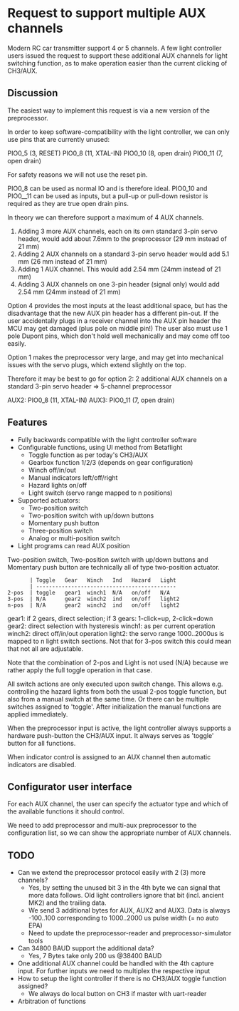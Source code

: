 # Request to support multiple AUX channels

Modern RC car transmitter support 4 or 5 channels. A few light controller users issued the request to support these additional AUX channels for light switching function, as to make operation easier than the current clicking of CH3/AUX.


## Discussion

The easiest way to implement this request is via a new version of the preprocessor.

In order to keep software-compatibility with the light controller, we can only use pins that are currently unused:

PIO0_5  (3, RESET)
PIO0_8  (11, XTAL-IN)
PIO0_10 (8, open drain)
PIO0_11 (7, open drain)

For safety reasons we will not use the reset pin.

PIO0_8 can be used as normal IO and is therefore ideal.
PIO0_10 and PIO0__11 can be used as inputs, but a pull-up or pull-down resistor is required as they are true open drain pins.

In theory we can therefore support a maximum of 4 AUX channels.

1) Adding 3 more AUX channels, each on its own standard 3-pin servo header, would add about 7.6mm to the preprocessor (29 mm instead of 21 mm)
2) Adding 2 AUX channels on a standard 3-pin servo header would add 5.1 mm (26 mm instead of 21 mm)
3) Adding 1 AUX channel. This would add 2.54 mm (24mm instead of 21 mm)
4) Adding 3 AUX channels on one 3-pin header (signal only) would add 2.54 mm (24mm instead of 21 mm)


Option 4 provides the most inputs at the least additional space, but has the disadvantage that the new AUX pin header has a different pin-out. If the user accidentally plugs in a receiver channel into the AUX pin header the MCU may get damaged (plus pole on middle pin!) The user also must use 1 pole Dupont pins, which don't hold well mechanically and may come off too easily.

Option 1 makes the preprocessor very large, and may get into mechanical issues with the servo plugs, which extend slightly on the top.

Therefore it may be best to go for option 2: 2 additional AUX channels on a standard 3-pin servo header => 5-channel preprocessor

AUX2: PIO0_8 (11, XTAL-IN)
AUX3: PIO0_11 (7, open drain)

## Features

* Fully backwards compatible with the light controller software
* Configurable functions, using UI method from Betaflight
    * Toggle function as per today's CH3/AUX
    * Gearbox function 1/2/3 (depends on gear configuration)
    * Winch off/in/out
    * Manual indicators left/off/right
    * Hazard lights on/off
    * Light switch (servo range mapped to n positions)
* Supported actuators:
    * Two-position switch
    * Two-position switch with up/down buttons
    * Momentary push button
    * Three-position switch
    * Analog or multi-position switch
* Light programs can read AUX position


Two-position switch, Two-position switch with up/down buttons and Momentary push button are technically all of type two-position actuator.

```
       | Toggle   Gear   Winch   Ind   Hazard   Light
       | --------------------------------------------
2-pos  | toggle   gear1  winch1  N/A   on/off   N/A
3-pos  | N/A      gear2  winch2  ind   on/off   light2
n-pos  | N/A      gear2  winch2  ind   on/off   light2
```

gear1: if 2 gears, direct selection; if 3 gears: 1-click=up, 2-click=down
gear2: direct selection with hysteresis
winch1: as per current operation
winch2: direct off/in/out operation
light2: the servo range 1000..2000us is mapped to n light switch sections. Not that for 3-pos switch this could mean that not all are adjustable.

Note that the combination of 2-pos and Light is not used (N/A) because we rather apply the full toggle operation in that case.

All switch actions are only executed upon switch change. This allows e.g. controlling the hazard lights from both the usual 2-pos toggle function, but also from a manual switch at the same time. Or there can be multiple switches assigned to 'toggle'.
After initialization the manual functions are applied immediately.

When the preprocessor input is active, the light controller always supports a hardware push-button the CH3/AUX input. It always serves as 'toggle' button for all functions.

When indicator control is assigned to an AUX channel then automatic indicators are disabled.


## Configurator user interface

For each AUX channel, the user can specify the actuator type and which of the available functions it should control.

We need to add preprocessor and multi-aux preprocessor to the configuration list, so we can show the appropriate number of AUX channels.


## TODO

* Can we extend the preprocessor protocol easily with 2 (3) more channels?
    * Yes, by setting the unused bit 3 in the 4th byte we can signal that more data follows. Old light controllers ignore that bit (incl. ancient MK2) and the trailing data.
    * We send 3 additional bytes for AUX, AUX2 and AUX3. Data is always -100..100  corresponding to 1000..2000 us pulse width (= no auto EPA)
    * Need to update the preprocessor-reader and preprocessor-simulator tools
* Can 34800 BAUD support the additional data?
    * Yes, 7 Bytes take only 200 us @38400 BAUD
* One additional AUX channel could be handled with the 4th capture input. For further inputs we need to multiplex the respective input
* How to setup the light controller if there is no CH3/AUX toggle function assigned?
    - We always do local button on CH3 if master with uart-reader
* Arbitration of functions


